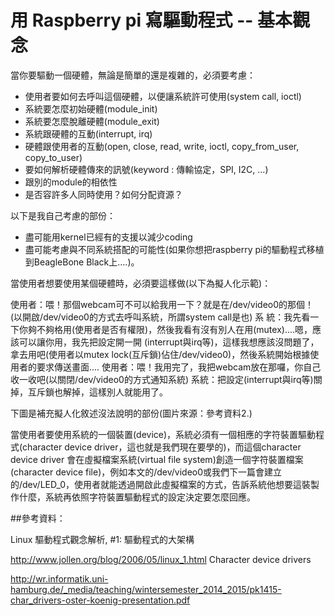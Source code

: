 # 用 Raspberry pi 寫驅動程式 -- 基本觀念


當你要驅動一個硬體，無論是簡單的還是複雜的，必須要考慮：
- 使用者要如何去呼叫這個硬體，以便讓系統許可使用(system call, ioctl)
- 系統要怎麼初始硬體(module_init)
- 系統要怎麼脫離硬體(module_exit)
- 系統跟硬體的互動(interrupt, irq)
- 硬體跟使用者的互動(open, close, read, write, ioctl, copy_from_user, copy_to_user)
- 要如何解析硬體傳來的訊號(keyword : 傳輸協定，SPI, I2C, ...)
- 跟別的module的相依性
- 是否容許多人同時使用？如何分配資源？

以下是我自己考慮的部份：
- 盡可能用kernel已經有的支援以減少coding
- 盡可能考慮與不同系統搭配的可能性(如果你想把raspberry pi的驅動程式移植到BeagleBone Black上....)。



當使用者想要使用某個硬體時，必須要這樣做(以下為擬人化示範)：

使用者：喂！那個webcam可不可以給我用一下？就是在/dev/video0的那個！(以開啟/dev/video0的方式去呼叫系統，所謂system call是也)
系 統：我先看一下你夠不夠格用(使用者是否有權限)，然後我看有沒有別人在用(mutex)....嗯，應該可以讓你用，我先把設定開一開 (interrupt與irq等)，這樣我想應該沒問題了，拿去用吧(使用者以mutex lock(互斥鎖)佔住/dev/video0)，然後系統開始根據使用者的要求傳送畫面....
使用者：喂！我用完了，我把webcam放在那囉，你自己收一收吧(以關閉/dev/video0的方式通知系統)
系統：把設定(interrupt與irq等)關掉，互斥鎖也解掉，這樣別人就能用了。

下圖是補充擬人化敘述沒法說明的部份(圖片來源：參考資料2.)



當使用者要使用系統的一個裝置(device)，系統必須有一個相應的字符裝置驅動程式(character device driver，這也就是我們現在要學的)，而這個character device driver 會在虛擬檔案系統(virtual file system)創造一個字符裝置檔案(character device file)，例如本文的/dev/video0或我們下一篇會建立的/dev/LED_0，使用者就能透過開啟此虛擬檔案的方式，告訴系統他想要這裝製作什麼，系統再依照字符裝置驅動程式的設定決定要怎麼回應。


##參考資料：

Linux 驅動程式觀念解析, #1: 驅動程式的大架構

http://www.jollen.org/blog/2006/05/linux_1.html
Character device drivers

http://wr.informatik.uni-hamburg.de/_media/teaching/wintersemester_2014_2015/pk1415-char_drivers-oster-koenig-presentation.pdf
